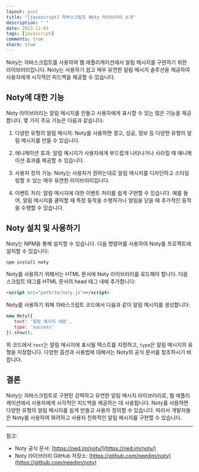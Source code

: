 ```yaml
---
layout: post
title: "[javascript] 자바스크립트 Noty 라이브러리 소개"
description: " "
date: 2023-11-01
tags: [javascript]
comments: true
share: true
---
```


Noty는 자바스크립트를 사용하여 웹 애플리케이션에서 알림 메시지를 구현하기 위한 라이브러리입니다. Noty는 사용하기 쉽고 매우 유연한 알림 메시지 솔루션을 제공하여 사용자에게 시각적인 피드백을 제공할 수 있습니다.

## Noty에 대한 기능

Noty 라이브러리는 알림 메시지를 만들고 사용자에게 표시할 수 있는 많은 기능을 제공합니다. 몇 가지 주요 기능은 다음과 같습니다:

1. 다양한 유형의 알림 메시지: Noty를 사용하면 경고, 성공, 정보 등 다양한 유형의 알림 메시지를 만들 수 있습니다.

2. 애니메이션 효과: 알림 메시지가 사용자에게 부드럽게 나타나거나 사라질 때 애니메이션 효과를 제공할 수 있습니다.

3. 사용자 정의 가능: Noty는 사용자가 원하는대로 알림 메시지를 디자인하고 스타일링할 수 있는 매우 유연한 라이브러리입니다.

4. 이벤트 처리: 알림 메시지에 대한 이벤트 처리를 쉽게 구현할 수 있습니다. 예를 들어, 알림 메시지를 클릭할 때 특정 동작을 수행하거나 알림을 닫을 때 추가적인 동작을 수행할 수 있습니다.

## Noty 설치 및 사용하기

Noty는 NPM을 통해 설치할 수 있습니다. 다음 명령어를 사용하여 Noty를 프로젝트에 설치할 수 있습니다:

```javascript
npm install noty
```

Noty를 사용하기 위해서는 HTML 문서에 Noty 라이브러리를 로드해야 합니다. 다음 스크립트 태그를 HTML 문서의 head 태그 내에 추가합니다:

```html
<script src="path/to/noty.js"></script>
```

Noty를 사용하기 위해 자바스크립트 코드에서 다음과 같이 알림 메시지를 생성합니다:

```javascript
new Noty({
   text: '알림 메시지 내용',
   type: 'success'
}).show();
```

위 코드에서 `text`는 알림 메시지에 표시될 텍스트를 지정하고, `type`은 알림 메시지의 유형을 지정합니다. 다양한 옵션과 사용법에 대해서는 Noty의 공식 문서를 참조하시기 바랍니다.

## 결론

Noty는 자바스크립트로 구현된 강력하고 유연한 알림 메시지 라이브러리로, 웹 애플리케이션에서 사용자에게 시각적인 피드백을 제공하는 데 사용됩니다. Noty를 사용하면 다양한 유형의 알림 메시지를 쉽게 만들고 사용자 정의할 수 있습니다. 따라서 개발자들은 Noty를 사용하여 화려하고 사용자 친화적인 알림 메시지를 구현할 수 있습니다.

---

참고:
- Noty 공식 문서: [https://ned.im/noty/](https://ned.im/noty/)
- Noty 라이브러리 GitHub 저장소: [https://github.com/needim/noty](https://github.com/needim/noty)